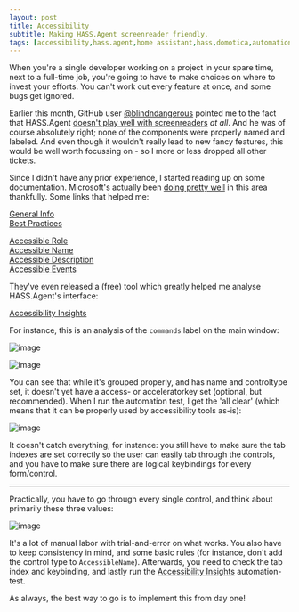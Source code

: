 ```yaml
---
layout: post
title: Accessibility
subtitle: Making HASS.Agent screenreader friendly.
tags: [accessibility,hass.agent,home assistant,hass,domotica,automation,csharp]
---
```


When you're a single developer working on a project in your spare time, next to a full-time job, you're going to have to make choices on where to invest your efforts. You can't work out every feature at once, and some bugs get ignored.

Earlier this month, GitHub user [@blindndangerous](https://github.com/blindndangerous) pointed me to the fact that HASS.Agent [doesn't play well with screenreaders](https://github.com/LAB02-Research/HASS.Agent/issues/65) *at all*. And he was of course absolutely right; none of the components were properly named and labeled. And even though it wouldn't really lead to new fancy features, this would be well worth focussing on - so I more or less dropped all other tickets.

Since I didn't have any prior experience, I started reading up on some documentation. Microsoft's actually been [doing pretty well](https://blogs.microsoft.com/blog/2021/04/28/doubling-down-on-accessibility-microsofts-next-steps-to-expand-accessibility-in-technology-the-workforce-and-workplace/) in this area thankfully. Some links that helped me:

[General Info](https://docs.microsoft.com/en-us/dotnet/desktop/winforms/controls/providing-accessibility-information-for-controls-on-a-windows-form?view=netframeworkdesktop-4.8&viewFallbackFrom=netdesktop-6.0)<br/>
[Best Practices](https://docs.microsoft.com/en-us/dotnet/framework/ui-automation/accessibility-best-practices)

[Accessible Role](https://docs.microsoft.com/en-us/dotnet/api/system.windows.forms.accessiblerole?view=windowsdesktop-6.0)<br/>
[Accessible Name](https://docs.microsoft.com/en-us/dotnet/api/system.windows.forms.control.accessiblename?view=windowsdesktop-6.0)<br/>
[Accessible Description](https://docs.microsoft.com/en-us/dotnet/api/system.windows.forms.control.accessibledescription?view=windowsdesktop-6.0#system-windows-forms-control-accessibledescription)<br/>
[Accessible Events](https://docs.microsoft.com/en-us/dotnet/api/system.windows.forms.accessibleevents?view=windowsdesktop-6.0)<br/>

They've even released a (free) tool which greatly helped me analyse HASS.Agent's interface:

[Accessibility Insights](https://accessibilityinsights.io)

For instance, this is an analysis of the `commands` label on the main window:

![image](https://user-images.githubusercontent.com/81011038/170864654-05c9c66c-7c41-4d84-ad35-a423415c1aad.png)

![image](https://user-images.githubusercontent.com/81011038/170864668-ed15a3f8-05a6-43dc-91bc-a477073e2c18.png)

You can see that while it's grouped properly, and has name and controltype set, it doesn't yet have a access- or acceleratorkey set (optional, but recommended). When I run the automation test, I get the 'all clear' (which means that it can be properly used by accessibility tools as-is):

![image](https://user-images.githubusercontent.com/81011038/170864740-f70caf9b-be60-4ff0-80c5-a53f91d8cc47.png)

It doesn't catch everything, for instance: you still have to make sure the tab indexes are set correctly so the user can easily tab through the controls, and you have to make sure there are logical keybindings for every form/control.

----

Practically, you have to go through every single control, and think about primarily these three values:

![image](https://user-images.githubusercontent.com/81011038/170864857-151d3fb2-24b3-46c7-8648-f5337ae6e39a.png)

It's a lot of manual labor with trial-and-error on what works. You also have to keep consistency in mind, and some basic rules (for instance, don't add the control type to `AccessibleName`). Afterwards, you need to check the tab index and keybinding, and lastly run the [Accessibility Insights](https://accessibilityinsights.io) automation-test.

As always, the best way to go is to implement this from day one!
